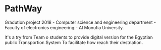 # PathWay
Gradution project 2018 - Computer science and engineering department - Faculty of electronics engineering - Al Monufia University.

It's a try from Team o students to provide digital version for the Egyptian public Transportion System To facilitate how reach their destnation.
